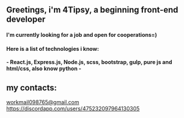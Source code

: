 ## Greetings, i'm **4Tipsy**, a beginning front-end developer  

#### I'm currently looking for a job and open for cooperations=)  


#### Here is a list of technologies i know:  
 **- React.js, Express.js, Node.js, scss, bootstrap, gulp, pure js and html/css, also know python -**

## my contacts:
workmail098765@gmail.com  
https://discordapp.com/users/475232097964130305











<!---
4Tipsy/4Tipsy is a ✨ special ✨ repository because its `README.md` (this file) appears on your GitHub profile.
You can click the Preview link to take a look at your changes.
--->
